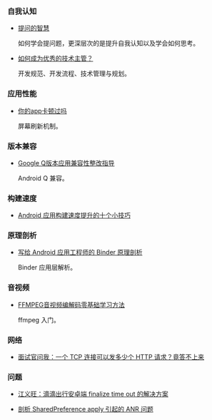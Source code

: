 
### 自我认知

- [提问的智慧](https://www.jianshu.com/p/60dd8e9cd12f)

  如何学会提问题，更深层次的是提升自我认知以及学会如何思考。

- [如何成为优秀的技术主管？](https://mp.weixin.qq.com/s?__biz=MzIzOTU0NTQ0MA==&mid=2247489730&idx=1&sn=d7f4dc5ac06ce2c088dcc38b96f0ad36&chksm=e92925cdde5eacdbc61b04d5824caab44b85122e43b259c48d6e4b7d2e950289f460f6bc6824&mpshare=1&scene=23&srcid=#rd)

  开发规范、开发流程、技术管理与规划。

### 应用性能 

- [你的app卡顿过吗](https://juejin.im/post/5d837cd1e51d4561cb5ddf66)
  
  屏幕刷新机制。

### 版本兼容

- [Google Q版本应用兼容性整改指导](https://developer.huawei.com/consumer/cn/doc/app/50127)

  Android Q 兼容。

### 构建速度

- [Android 应用构建速度提升的十个小技巧](https://mp.weixin.qq.com/s/AyBkfNL_vodQVLgaZOD6kQ)

### 原理剖析

- [写给 Android 应用工程师的 Binder 原理剖析](https://juejin.im/post/5acccf845188255c3201100f)

  Binder 应用层解析。

### 音视频

- [FFMPEG音视频编解码零基础学习方法](https://blog.csdn.net/leixiaohua1020/article/details/15811977/)

  ffmpeg 入门。

### 网络

- [面试官问我：一个 TCP 连接可以发多少个 HTTP 请求？竟答不上来](https://zhuanlan.zhihu.com/p/93586950?utm_source=wechat_session&utm_medium=social)

### 问题

- [江义旺：滴滴出行安卓端 finalize time out 的解决方案](https://mp.weixin.qq.com/s?__biz=MzI1NDA3NzY4NA==&mid=2247484891&idx=2&sn=c033e1cdd36d8a0886dff8af0bfb5295&scene=21#wechat_redirect)

- [剖析 SharedPreference apply 引起的 ANR 问题](https://mp.weixin.qq.com/s?__biz=MzI1MzYzMjE0MQ==&mid=2247484387&idx=1&sn=e3c8d6ef52520c51b5e07306d9750e70&scene=21#wechat_redirect)

